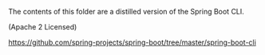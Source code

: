 The contents of this folder are a distilled version of the Spring Boot CLI.

(Apache 2 Licensed)

https://github.com/spring-projects/spring-boot/tree/master/spring-boot-cli



